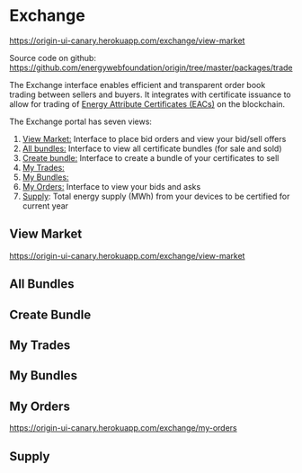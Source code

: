 # Exchange
https://origin-ui-canary.herokuapp.com/exchange/view-market  

Source code on github: https://github.com/energywebfoundation/origin/tree/master/packages/trade 

The Exchange interface enables efficient and transparent order book trading between sellers and buyers. It integrates with certificate issuance to allow for trading of [Energy Attribute Certificates (EACs)](./user-guide-glossary.md#energy-attribute-certificate) on the blockchain. 

The Exchange portal has seven views:
1. [View Market:](#view-market) Interface to place bid orders and view your bid/sell offers
2. [All bundles:](#all-bundles) Interface to view all certificate bundles (for sale and sold)
3. [Create bundle:](#create-bundle) Interface to create a bundle of your certificates to sell
4. [My Trades:](#my-trades)
5. [My Bundles:](#my-bundles)
6. [My Orders:](#my-orders) Interface to view your bids and asks
7. [Supply](#supply): Total energy supply (MWh) from your devices to be certified for current year

## View Market
https://origin-ui-canary.herokuapp.com/exchange/view-market 

## All Bundles

## Create Bundle

## My Trades

## My Bundles

## My Orders
https://origin-ui-canary.herokuapp.com/exchange/my-orders 

## Supply

